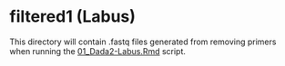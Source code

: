 # filtered1 (Labus)

This directory will contain .fastq files generated from removing primers when running the [01_Dada2-Labus.Rmd](../../../../../scripts/analysis-individual/Labus-2017/01_Dada2-Labus.Rmd) script.